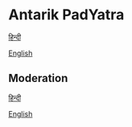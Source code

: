 # Antarik PadYatra

[हिन्दी](apyh.md)

[English](apy.md)

## Moderation

[हिन्दी](सम्यक-समूह-का-लाभ.md)

[English](moderated-channel-benefits.md)



